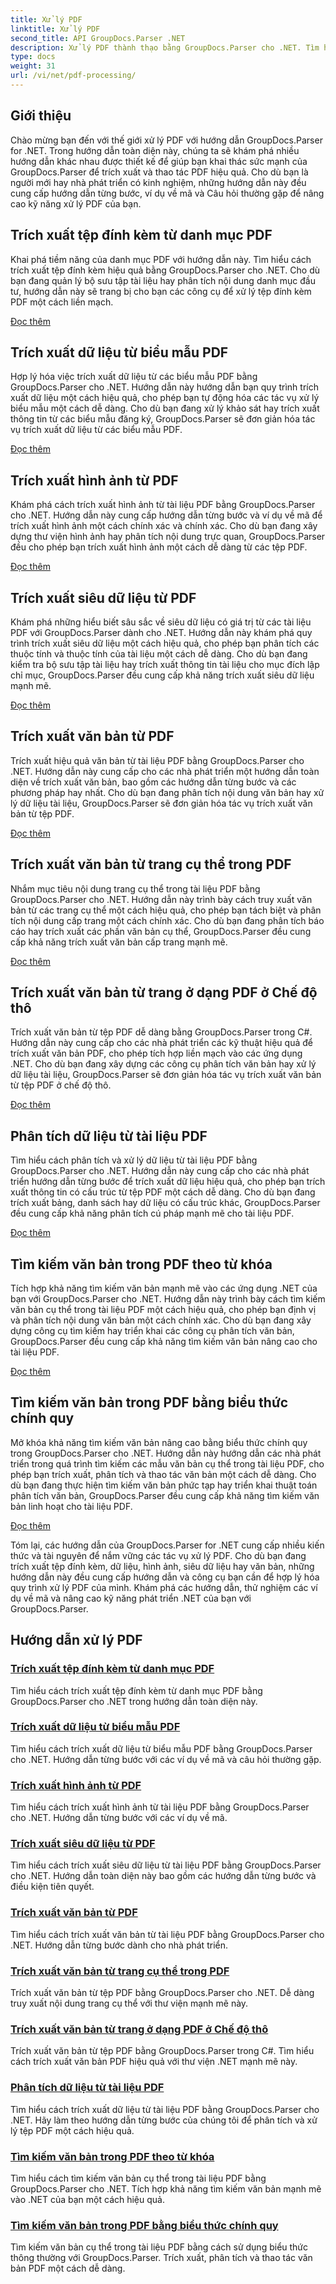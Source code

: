 ```yaml
---
title: Xử lý PDF
linktitle: Xử lý PDF
second_title: API GroupDocs.Parser .NET
description: Xử lý PDF thành thạo bằng GroupDocs.Parser cho .NET. Tìm hiểu cách trích xuất tệp đính kèm, dữ liệu, hình ảnh, siêu dữ liệu và văn bản một cách hiệu quả từ tệp PDF.
type: docs
weight: 31
url: /vi/net/pdf-processing/
---
```

## Giới thiệu

Chào mừng bạn đến với thế giới xử lý PDF với hướng dẫn GroupDocs.Parser for .NET. Trong hướng dẫn toàn diện này, chúng ta sẽ khám phá nhiều hướng dẫn khác nhau được thiết kế để giúp bạn khai thác sức mạnh của GroupDocs.Parser để trích xuất và thao tác PDF hiệu quả. Cho dù bạn là người mới hay nhà phát triển có kinh nghiệm, những hướng dẫn này đều cung cấp hướng dẫn từng bước, ví dụ về mã và Câu hỏi thường gặp để nâng cao kỹ năng xử lý PDF của bạn.

## Trích xuất tệp đính kèm từ danh mục PDF
Khai phá tiềm năng của danh mục PDF với hướng dẫn này. Tìm hiểu cách trích xuất tệp đính kèm hiệu quả bằng GroupDocs.Parser cho .NET. Cho dù bạn đang quản lý bộ sưu tập tài liệu hay phân tích nội dung danh mục đầu tư, hướng dẫn này sẽ trang bị cho bạn các công cụ để xử lý tệp đính kèm PDF một cách liền mạch.

[Đọc thêm](./extract-attachments-from-pdf-portfolios/)

## Trích xuất dữ liệu từ biểu mẫu PDF
Hợp lý hóa việc trích xuất dữ liệu từ các biểu mẫu PDF bằng GroupDocs.Parser cho .NET. Hướng dẫn này hướng dẫn bạn quy trình trích xuất dữ liệu một cách hiệu quả, cho phép bạn tự động hóa các tác vụ xử lý biểu mẫu một cách dễ dàng. Cho dù bạn đang xử lý khảo sát hay trích xuất thông tin từ các biểu mẫu đăng ký, GroupDocs.Parser sẽ đơn giản hóa tác vụ trích xuất dữ liệu từ các biểu mẫu PDF.

[Đọc thêm](./extract-data-from-pdf-forms/)

## Trích xuất hình ảnh từ PDF
Khám phá cách trích xuất hình ảnh từ tài liệu PDF bằng GroupDocs.Parser cho .NET. Hướng dẫn này cung cấp hướng dẫn từng bước và ví dụ về mã để trích xuất hình ảnh một cách chính xác và chính xác. Cho dù bạn đang xây dựng thư viện hình ảnh hay phân tích nội dung trực quan, GroupDocs.Parser đều cho phép bạn trích xuất hình ảnh một cách dễ dàng từ các tệp PDF.

[Đọc thêm](./extract-images-from-pdf/)

## Trích xuất siêu dữ liệu từ PDF
Khám phá những hiểu biết sâu sắc về siêu dữ liệu có giá trị từ các tài liệu PDF với GroupDocs.Parser dành cho .NET. Hướng dẫn này khám phá quy trình trích xuất siêu dữ liệu một cách hiệu quả, cho phép bạn phân tích các thuộc tính và thuộc tính của tài liệu một cách dễ dàng. Cho dù bạn đang kiểm tra bộ sưu tập tài liệu hay trích xuất thông tin tài liệu cho mục đích lập chỉ mục, GroupDocs.Parser đều cung cấp khả năng trích xuất siêu dữ liệu mạnh mẽ.

[Đọc thêm](./extract-metadata-from-pdf/)

## Trích xuất văn bản từ PDF
Trích xuất hiệu quả văn bản từ tài liệu PDF bằng GroupDocs.Parser cho .NET. Hướng dẫn này cung cấp cho các nhà phát triển một hướng dẫn toàn diện về trích xuất văn bản, bao gồm các hướng dẫn từng bước và các phương pháp hay nhất. Cho dù bạn đang phân tích nội dung văn bản hay xử lý dữ liệu tài liệu, GroupDocs.Parser sẽ đơn giản hóa tác vụ trích xuất văn bản từ tệp PDF.

[Đọc thêm](./extract-text-from-pdf/)

## Trích xuất văn bản từ trang cụ thể trong PDF
Nhắm mục tiêu nội dung trang cụ thể trong tài liệu PDF bằng GroupDocs.Parser cho .NET. Hướng dẫn này trình bày cách truy xuất văn bản từ các trang cụ thể một cách hiệu quả, cho phép bạn tách biệt và phân tích nội dung cấp trang một cách chính xác. Cho dù bạn đang phân tích báo cáo hay trích xuất các phần văn bản cụ thể, GroupDocs.Parser đều cung cấp khả năng trích xuất văn bản cấp trang mạnh mẽ.

[Đọc thêm](./extract-text-from-specific-page-in-pdf/)

## Trích xuất văn bản từ trang ở dạng PDF ở Chế độ thô
Trích xuất văn bản từ tệp PDF dễ dàng bằng GroupDocs.Parser trong C#. Hướng dẫn này cung cấp cho các nhà phát triển các kỹ thuật hiệu quả để trích xuất văn bản PDF, cho phép tích hợp liền mạch vào các ứng dụng .NET. Cho dù bạn đang xây dựng các công cụ phân tích văn bản hay xử lý dữ liệu tài liệu, GroupDocs.Parser sẽ đơn giản hóa tác vụ trích xuất văn bản từ tệp PDF ở chế độ thô.

[Đọc thêm](./extract-text-from-page-in-pdf-in-raw-mode/)

## Phân tích dữ liệu từ tài liệu PDF
Tìm hiểu cách phân tích và xử lý dữ liệu từ tài liệu PDF bằng GroupDocs.Parser cho .NET. Hướng dẫn này cung cấp cho các nhà phát triển hướng dẫn từng bước để trích xuất dữ liệu hiệu quả, cho phép bạn trích xuất thông tin có cấu trúc từ tệp PDF một cách dễ dàng. Cho dù bạn đang trích xuất bảng, danh sách hay dữ liệu có cấu trúc khác, GroupDocs.Parser đều cung cấp khả năng phân tích cú pháp mạnh mẽ cho tài liệu PDF.

[Đọc thêm](./parse-data-from-pdf-documents/)

## Tìm kiếm văn bản trong PDF theo từ khóa
Tích hợp khả năng tìm kiếm văn bản mạnh mẽ vào các ứng dụng .NET của bạn với GroupDocs.Parser cho .NET. Hướng dẫn này trình bày cách tìm kiếm văn bản cụ thể trong tài liệu PDF một cách hiệu quả, cho phép bạn định vị và phân tích nội dung văn bản một cách chính xác. Cho dù bạn đang xây dựng công cụ tìm kiếm hay triển khai các công cụ phân tích văn bản, GroupDocs.Parser đều cung cấp khả năng tìm kiếm văn bản nâng cao cho tài liệu PDF.

[Đọc thêm](./search-text-in-pdf-by-keyword/)

## Tìm kiếm văn bản trong PDF bằng biểu thức chính quy
Mở khóa khả năng tìm kiếm văn bản nâng cao bằng biểu thức chính quy trong GroupDocs.Parser cho .NET. Hướng dẫn này hướng dẫn các nhà phát triển trong quá trình tìm kiếm các mẫu văn bản cụ thể trong tài liệu PDF, cho phép bạn trích xuất, phân tích và thao tác văn bản một cách dễ dàng. Cho dù bạn đang thực hiện tìm kiếm văn bản phức tạp hay triển khai thuật toán phân tích văn bản, GroupDocs.Parser đều cung cấp khả năng tìm kiếm văn bản linh hoạt cho tài liệu PDF.

[Đọc thêm](./search-text-in-pdf-by-regular-expression/)

Tóm lại, các hướng dẫn của GroupDocs.Parser for .NET cung cấp nhiều kiến thức và tài nguyên để nắm vững các tác vụ xử lý PDF. Cho dù bạn đang trích xuất tệp đính kèm, dữ liệu, hình ảnh, siêu dữ liệu hay văn bản, những hướng dẫn này đều cung cấp hướng dẫn và công cụ bạn cần để hợp lý hóa quy trình xử lý PDF của mình. Khám phá các hướng dẫn, thử nghiệm các ví dụ về mã và nâng cao kỹ năng phát triển .NET của bạn với GroupDocs.Parser.
## Hướng dẫn xử lý PDF
### [Trích xuất tệp đính kèm từ danh mục PDF](./extract-attachments-from-pdf-portfolios/)
Tìm hiểu cách trích xuất tệp đính kèm từ danh mục PDF bằng GroupDocs.Parser cho .NET trong hướng dẫn toàn diện này.
### [Trích xuất dữ liệu từ biểu mẫu PDF](./extract-data-from-pdf-forms/)
Tìm hiểu cách trích xuất dữ liệu từ biểu mẫu PDF bằng GroupDocs.Parser cho .NET. Hướng dẫn từng bước với các ví dụ về mã và câu hỏi thường gặp.
### [Trích xuất hình ảnh từ PDF](./extract-images-from-pdf/)
Tìm hiểu cách trích xuất hình ảnh từ tài liệu PDF bằng GroupDocs.Parser cho .NET. Hướng dẫn từng bước với các ví dụ về mã.
### [Trích xuất siêu dữ liệu từ PDF](./extract-metadata-from-pdf/)
Tìm hiểu cách trích xuất siêu dữ liệu từ tài liệu PDF bằng GroupDocs.Parser cho .NET. Hướng dẫn toàn diện này bao gồm các hướng dẫn từng bước và điều kiện tiên quyết.
### [Trích xuất văn bản từ PDF](./extract-text-from-pdf/)
Tìm hiểu cách trích xuất văn bản từ tài liệu PDF bằng GroupDocs.Parser cho .NET. Hướng dẫn từng bước dành cho nhà phát triển.
### [Trích xuất văn bản từ trang cụ thể trong PDF](./extract-text-from-specific-page-in-pdf/)
Trích xuất văn bản từ tệp PDF bằng GroupDocs.Parser cho .NET. Dễ dàng truy xuất nội dung trang cụ thể với thư viện mạnh mẽ này.
### [Trích xuất văn bản từ trang ở dạng PDF ở Chế độ thô](./extract-text-from-page-in-pdf-in-raw-mode/)
Trích xuất văn bản từ tệp PDF bằng GroupDocs.Parser trong C#. Tìm hiểu cách trích xuất văn bản PDF hiệu quả với thư viện .NET mạnh mẽ này.
### [Phân tích dữ liệu từ tài liệu PDF](./parse-data-from-pdf-documents/)
Tìm hiểu cách trích xuất dữ liệu từ tài liệu PDF bằng GroupDocs.Parser cho .NET. Hãy làm theo hướng dẫn từng bước của chúng tôi để phân tích và xử lý tệp PDF một cách hiệu quả.
### [Tìm kiếm văn bản trong PDF theo từ khóa](./search-text-in-pdf-by-keyword/)
Tìm hiểu cách tìm kiếm văn bản cụ thể trong tài liệu PDF bằng GroupDocs.Parser cho .NET. Tích hợp khả năng tìm kiếm văn bản mạnh mẽ vào .NET của bạn một cách hiệu quả.
### [Tìm kiếm văn bản trong PDF bằng biểu thức chính quy](./search-text-in-pdf-by-regular-expression/)
Tìm kiếm văn bản cụ thể trong tài liệu PDF bằng cách sử dụng biểu thức thông thường với GroupDocs.Parser. Trích xuất, phân tích và thao tác văn bản PDF một cách dễ dàng.